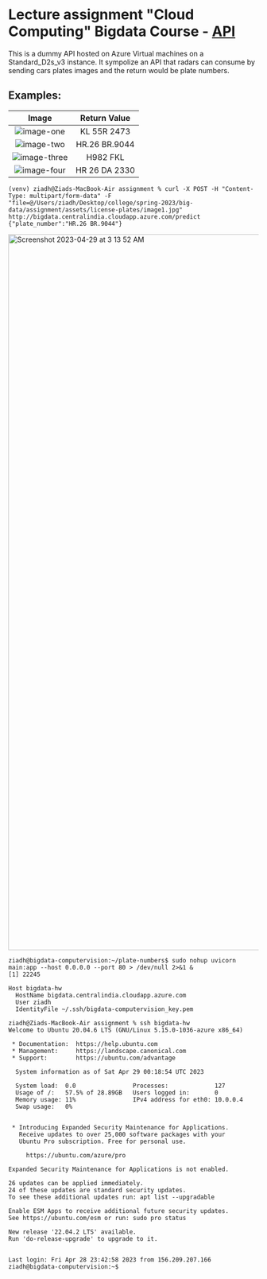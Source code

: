 # Lecture assignment "Cloud Computing" Bigdata Course - [API](http://bigdata.centralindia.cloudapp.azure.com/)
This is a dummy API hosted on Azure Virtual machines on a Standard_D2s_v3 instance. It sympolize an API that radars can consume by sending cars plates images and the return would be plate numbers.


## Examples:

<div class="center">

Image | Return Value
:--:|:--:
![image-one](https://user-images.githubusercontent.com/64917739/235271735-803be379-22d4-409b-b158-743d13976f25.jpg) | KL 55R 2473
![image-two](https://user-images.githubusercontent.com/64917739/235271835-0b2d25e1-a38b-4212-ba63-277adcb028e1.jpg) | HR.26 BR.9044
![image-three](https://user-images.githubusercontent.com/64917739/235271906-0fe812be-4664-45cf-8a18-29f075f23ed8.jpg) | H982 FKL
![image-four](https://user-images.githubusercontent.com/64917739/235272070-c405cbfe-9e24-44df-97fe-5cd39f821070.jpg) | HR 26 DA 2330

</div>

```console
(venv) ziadh@Ziads-MacBook-Air assignment % curl -X POST -H "Content-Type: multipart/form-data" -F "file=@/Users/ziadh/Desktop/college/spring-2023/big-data/assignment/assets/license-plates/image1.jpg" http://bigdata.centralindia.cloudapp.azure.com/predict
{"plate_number":"HR.26 BR.9044"}
```

<img width="1440" alt="Screenshot 2023-04-29 at 3 13 52 AM" src="https://user-images.githubusercontent.com/64917739/235272295-be80f107-b601-4ca7-81e1-3bf30fe621d6.png">


```console
ziadh@bigdata-computervision:~/plate-numbers$ sudo nohup uvicorn main:app --host 0.0.0.0 --port 80 > /dev/null 2>&1 &
[1] 22245
```


```config
Host bigdata-hw
  HostName bigdata.centralindia.cloudapp.azure.com
  User ziadh
  IdentityFile ~/.ssh/bigdata-computervision_key.pem
```

```console
ziadh@Ziads-MacBook-Air assignment % ssh bigdata-hw
Welcome to Ubuntu 20.04.6 LTS (GNU/Linux 5.15.0-1036-azure x86_64)

 * Documentation:  https://help.ubuntu.com
 * Management:     https://landscape.canonical.com
 * Support:        https://ubuntu.com/advantage

  System information as of Sat Apr 29 00:18:54 UTC 2023

  System load:  0.0                Processes:             127
  Usage of /:   57.5% of 28.89GB   Users logged in:       0
  Memory usage: 11%                IPv4 address for eth0: 10.0.0.4
  Swap usage:   0%


 * Introducing Expanded Security Maintenance for Applications.
   Receive updates to over 25,000 software packages with your
   Ubuntu Pro subscription. Free for personal use.

     https://ubuntu.com/azure/pro

Expanded Security Maintenance for Applications is not enabled.

26 updates can be applied immediately.
24 of these updates are standard security updates.
To see these additional updates run: apt list --upgradable

Enable ESM Apps to receive additional future security updates.
See https://ubuntu.com/esm or run: sudo pro status

New release '22.04.2 LTS' available.
Run 'do-release-upgrade' to upgrade to it.


Last login: Fri Apr 28 23:42:58 2023 from 156.209.207.166
ziadh@bigdata-computervision:~$ 
```
